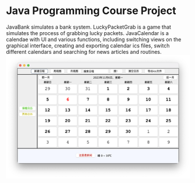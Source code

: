 # Java Programming Course Project

JavaBank simulates a bank system.
LuckyPacketGrab is a game that simulates the process of grabbing lucky packets.
JavaCalendar is a calendae with UI and various functions, including switching views on the graphical interface, creating and exporting calendar ics files, switch different calendars and searching for news articles and routines.
![calendar.png](resources/calendar.png)